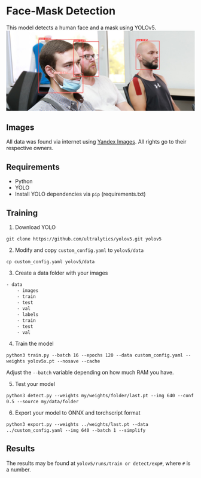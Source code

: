 # Face-Mask Detection
This model detects a human face and a mask using YOLOv5. 
<img src="imgs/face-mask_pred.jpg">

## Images
All data was found via internet using [Yandex Images](https://yandex.ru/images/). All rights go to their respective owners.

## Requirements
* Python
* YOLO
* Install YOLO dependencies via `pip` (requirements.txt)

## Training
1. Download YOLO 
```
git clone https://github.com/ultralytics/yolov5.git yolov5
```
2. Modify and copy `custom_config.yaml` to `yolov5/data`
```
cp custom_config.yaml yolov5/data
```
3. Create a data folder with your images
```
- data
    - images
	- train
	- test
	- val
    - labels
	- train
	- test
	- val
```
4. Train the model
```
python3 train.py --batch 16 --epochs 120 --data custom_config.yaml --weights yolov5x.pt --nosave --cache 
```
Adjust the `--batch` variable depending on how much RAM you have. 

5. Test your model
```
python3 detect.py --weights my/weights/folder/last.pt --img 640 --conf 0.5 --source my/data/folder
```
6. Export your model to ONNX and torchscript format
```
python3 export.py --weights ../weights/last.pt --data ../custom_config.yaml --img 640 --batch 1 --simplify
```

## Results
The results may be found at `yolov5/runs/train or detect/exp#`, where `#` is a number.










